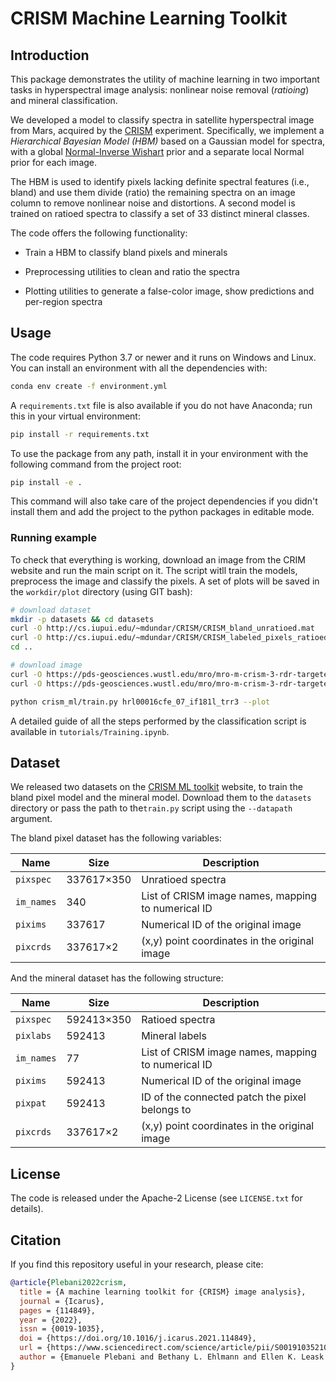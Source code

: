 # CRISM Machine Learning Toolkit

## Introduction

This package demonstrates the utility of machine learning in two important
tasks in hyperspectral image analysis: nonlinear noise removal (*ratioing*) and
mineral classification.

We developed a model to classify spectra in satellite hyperspectral image from
Mars, acquired by the [CRISM](http://crism.jhuapl.edu/) experiment.
Specifically, we implement a *Hierarchical Bayesian Model (HBM)* based on a
Gaussian model for spectra, with a global [Normal-Inverse Wishart](https://en.wikipedia.org/wiki/Normal-inverse-Wishart_distribution)
prior and a separate local Normal prior for each image.

The HBM is used to identify pixels lacking definite spectral features (i.e.,
bland) and use them divide (ratio) the remaining spectra on an image column to
remove nonlinear noise and distortions.
A second model is trained on ratioed spectra to classify a set of 33 distinct
mineral classes.

The code offers the following functionality:

* Train a HBM to classify bland pixels and minerals

* Preprocessing utilities to clean and ratio the spectra

* Plotting utilities to generate a false-color image, show predictions and
  per-region spectra

## Usage

The code requires Python 3.7 or newer and it runs on Windows and Linux.
You can install an environment with all the dependencies with:

```bash
conda env create -f environment.yml
```

A `requirements.txt` file is also available if you do not have Anaconda; run
this in your virtual environment:

```bash
pip install -r requirements.txt
```

To use the package from any path, install it in your environment with the
following command from the project root:

```bash
pip install -e .
```

This command will also take care of the project dependencies if you didn't
install them and add the project to the python packages in editable mode.

### Running example

To check that everything is working, download an image from the CRIM website
and run the main script on it. The script witll train the models, preprocess
the image and classify the pixels. A set of plots will be saved in the
`workdir/plot` directory (using GIT bash):

```bash
# download dataset
mkdir -p datasets && cd datasets
curl -O http://cs.iupui.edu/~mdundar/CRISM/CRISM_bland_unratioed.mat
curl -O http://cs.iupui.edu/~mdundar/CRISM/CRISM_labeled_pixels_ratioed.mat
cd ..

# download image
curl -O https://pds-geosciences.wustl.edu/mro/mro-m-crism-3-rdr-targeted-v1/mrocr_2104/trdr/2010/2010_056/hrl00016cfe/hrl00016cfe_07_if181l_trr3.img
curl -O https://pds-geosciences.wustl.edu/mro/mro-m-crism-3-rdr-targeted-v1/mrocr_2104/trdr/2010/2010_056/hrl00016cfe/hrl00016cfe_07_if181l_trr3.lbl

python crism_ml/train.py hrl00016cfe_07_if181l_trr3 --plot
```

A detailed guide of all the steps performed by the classification script is
available in `tutorials/Training.ipynb`.

## Dataset

We released two datasets on the
[CRISM ML toolkit](http://cs.iupui.edu/~mdundar/CRISM.htm) website, to train
the bland pixel model and the mineral model.
Download them to the `datasets` directory or pass the path to the`train.py`
script using the `--datapath` argument.

The bland pixel dataset has the following variables:

| **Name**   | **Size**   | **Description**                                    |
| ----       | ----       | -----------                                        |
| `pixspec`  | 337617×350 | Unratioed spectra                                  |
| `im_names` | 340        | List of CRISM image names, mapping to numerical ID |
| `pixims`   | 337617     | Numerical ID of the original image                 |
| `pixcrds`  | 337617×2   | (x,y) point coordinates in the original image      |  

And the mineral dataset has the following structure:

| **Name**   | **Size**   | **Description**                                    |
| ----       | ----       | -----------                                        |
| `pixspec`  | 592413×350 | Ratioed spectra                                    |
| `pixlabs`  | 592413     | Mineral labels                                     |
| `im_names` | 77         | List of CRISM image names, mapping to numerical ID |
| `pixims`   | 592413     | Numerical ID of the original image                 |
| `pixpat`   | 592413     | ID of the connected patch the pixel belongs to     |
| `pixcrds`  | 337617×2   | (x,y) point coordinates in the original image      |

## License

The code is released under the Apache-2 License (see `LICENSE.txt` for
details).

## Citation

If you find this repository useful in your research, please cite:

```bibtex
@article{Plebani2022crism,
  title = {A machine learning toolkit for {CRISM} image analysis},
  journal = {Icarus},
  pages = {114849},
  year = {2022},
  issn = {0019-1035},
  doi = {https://doi.org/10.1016/j.icarus.2021.114849},
  url = {https://www.sciencedirect.com/science/article/pii/S0019103521004905},
  author = {Emanuele Plebani and Bethany L. Ehlmann and Ellen K. Leask and Valerie K. Fox and M. Murat Dundar},
}
```
